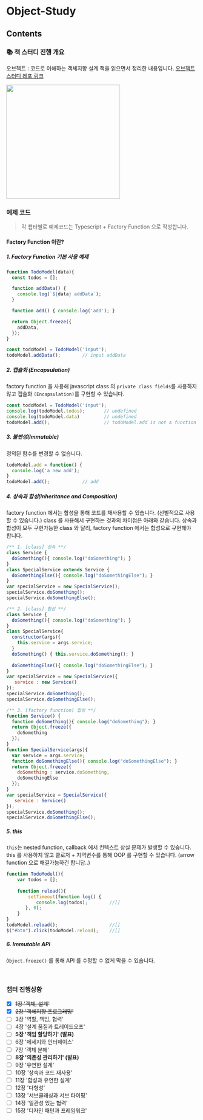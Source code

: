 # Object-Study

## Contents

### 📚 책 스터디 진행 개요

오브젝트 : 코드로 이해하는 객체지향 설계 책을 읽으면서 정리한 내용입니다. [오브젝트 스터디 레포 링크](https://github.com/techeer-sv/Object-Study/tree/Seoyeon)

<image src="./image/object.png" width="300" />

<br />

### 예제 코드
> 각 챕터별로 예제코드는 Typescript + Factory Function 으로 작성합니다.

#### Factory Function 이란?
##### 1. Factory Function 기본 사용 예제
````js 
function TodoModel(data){
  const todos = [];

  function addData() {
    console.log(`${data} addData`);
  }

  function add() { console.log('add'); }

  return Object.freeze({
    addData,
  });
}

const todoModel = TodoModel('input');
todoModel.addData();        // input addData

````
##### 2. 캡슐화 (Encapsulation)
factory function 을 사용해 javascript class 의 `private class fields`를 사용하지 않고 캡슐화 `(Encapsulation)`를 구현할 수 있습니다.
```js
const todoModel = TodoModel('input');
console.log(todoModel.todos);       // undefined
console.log(todoModel.data)         // undefined
todoModel.add();                    // todoModel.add is not a function

```

##### 3. 불변성(Immutable)
정의된 함수를 변경할 수 없습니다.
```js
todoModel.add = function() {
  console.log('a new add');
}
todoModel.add();            // add
```

##### 4. 상속과 합성(Inheritance and Composition)
factory function 에서는 합성을 통해 코드를 재사용할 수 있습니다. (선별적으로 사용할 수 있습니다.) class 를 사용해서 구현하는 것과의 차이점은 아래와 같습니다. 상속과 합성이 모두 구현가능한 class 와 달리, factory function 에서는 합성으로 구현해야 합니다.
```js
/** 1. [class] 상속 **/
class Service {
  doSomething(){ console.log("doSomething"); }
}
class SpecialService extends Service {
  doSomethingElse(){ console.log("doSomethingElse"); }  
}
var specialService = new SpecialService();
specialService.doSomething();
specialService.doSomethingElse();

/** 2. [class] 합성 **/
class Service {
  doSomething(){ console.log("doSomething"); }
}
class SpecialService{
  constructor(args){
    this.service = args.service;
  }
  doSomething() { this.service.doSomething(); } 
  
  doSomethingElse(){ console.log("doSomethingElse"); }
}
var specialService = new SpecialService({
   service : new Service()
});
specialService.doSomething();
specialService.doSomethingElse();

/** 3. [factory function] 합성 **/
function Service() {
  function doSomething(){ console.log("doSomething"); }
  return Object.freeze({
    doSomething
  });
}
function SpecialService(args){
  var service = args.service;
  function doSomethingElse(){ console.log("doSomethingElse"); }
  return Object.freeze({
    doSomething : service.doSomething,
    doSomethingElse
  });
}
var specialService = SpecialService({
   service : Service()
});
specialService.doSomething();
specialService.doSomethingElse();

```

##### 5. this
`this`는 nested function, callback 에서 컨텍스트 상실 문제가 발생할 수 있습니다. this 를 사용하지 않고 클로저 + 지역변수를 통해 OOP 를 구현할 수 있습니다. (arrow function 으로 해결가능하긴 합니답..)
```js
function TodoModel(){
    var todos = [];
        
    function reload(){ 
        setTimeout(function log() { 
           console.log(todos);        //[]
       }, 0);
    }
}
todoModel.reload();                   //[]
$("#btn").click(todoModel.reload);    //[]
```

##### 6. Immutable API
`Òbject.freeze()` 를 통해 API 를 수정할 수 없게 막을 수 있습니다. 

<br/>

### 챕터 진행상황 

- [x] ~~1장 '객체, 설계'~~
- [x] ~~2장 '객체지향 프로그래밍'~~
- [ ] 3장 '역할, 책임, 협력' 
- [ ] 4장 '설계 품질과 트레이드오프' 
- [ ] **5장 '책임 할당하기' (발표)**
- [ ] 6장 '메세지와 인터페이스' 
- [ ] 7장 '객체 분해' 
- [ ] **8장 '의존성 관리하기' (발표)**
- [ ] 9장 '유연한 설계' 
- [ ] 10장 '상속과 코드 재사용'
- [ ] 11장 '합성과 유연한 설계' 
- [ ] 12장 '다형성' 
- [ ] 13장 '서브클래싱과 서브 타이핑' 
- [ ] 14장 '일관성 있는 협력'
- [ ] 15장 '디자인 패턴과 프레임워크' 
